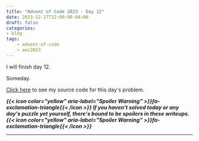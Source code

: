 ```yaml
---
title: "Advent of Code 2023 - Day 12"
date: 2023-12-17T22:00:00-04:00
draft: false
categories:
- blog
tags:
    - advent-of-code
    - aoc2023
---
```


I will finish day 12.

Someday.

[Click here](https://github.com/Ratheronfire/advent-of-code/blob/master/year_2023/day_12.py) to see my source code for this day's problem.

***{{< icon color="yellow" aria-label="Spoiler Warning" >}}fa-exclamation-triangle{{< /icon >}} If you haven't solved today or any day's puzzle yet yourself, there's bound to be spoilers in these writeups. {{< icon color="yellow" aria-label="Spoiler Warning" >}}fa-exclamation-triangle{{< /icon >}}***

---

